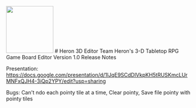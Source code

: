 
<img src="https://github.com/AugustanaCSC305Fall22/HeronRepo/blob/main/GameBoardEditor/src/main/resources/heron/gameboardeditor/Icons/logo.png" width="128"/>
# Heron 3D Editor
Team Heron's 3-D Tabletop RPG Game Board Editor
Version 1.0 Release Notes

Presentation: https://docs.google.com/presentation/d/1lJqE9SCdDlVkpKH5tRUSKmcLUrMNFxQJH4-3iQp2YPY/edit?usp=sharing

Bugs: Can't ndo each pointy tile at a time,
      Clear pointy,
      Save file pointy with pointy tiles
